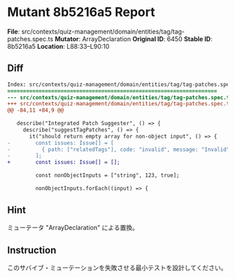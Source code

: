 # Mutant 8b5216a5 Report

**File**: src/contexts/quiz-management/domain/entities/tag/tag-patches.spec.ts
**Mutator**: ArrayDeclaration
**Original ID**: 6450
**Stable ID**: 8b5216a5
**Location**: L88:33–L90:10

## Diff

```diff
Index: src/contexts/quiz-management/domain/entities/tag/tag-patches.spec.ts
===================================================================
--- src/contexts/quiz-management/domain/entities/tag/tag-patches.spec.ts	original
+++ src/contexts/quiz-management/domain/entities/tag/tag-patches.spec.ts	mutated #6450
@@ -84,11 +84,9 @@
 
   describe("Integrated Patch Suggester", () => {
     describe("suggestTagPatches", () => {
       it("should return empty array for non-object input", () => {
-        const issues: Issue[] = [
-          { path: ["relatedTags"], code: "invalid", message: "Invalid" },
-        ];
+        const issues: Issue[] = [];
 
         const nonObjectInputs = ["string", 123, true];
 
         nonObjectInputs.forEach((input) => {
```

## Hint

ミューテータ "ArrayDeclaration" による置換。

## Instruction

このサバイブ・ミューテーションを失敗させる最小テストを設計してください。
